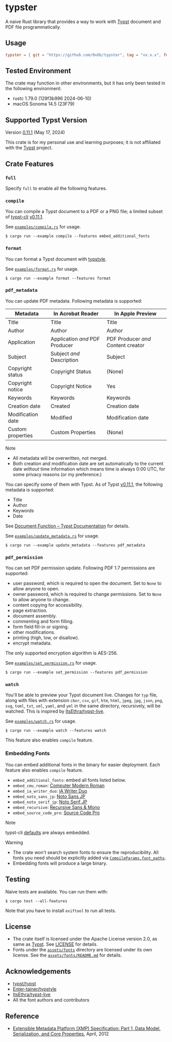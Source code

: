 # typster

A naive Rust library that provides a way to work with [Typst](https://typst.app/) document and PDF file programmatically.

## Usage

```toml
typster = { git = "https://github.com/0x6b/typster", tag = "vx.x.x", features = ["full"] }
```

## Tested Environment

The crate may function in other environments, but it has only been tested in the following environment:

- rustc 1.79.0 (129f3b996 2024-06-10)
- macOS Sonoma 14.5 (23F79)

## Supported Typst Version

Version [0.11.1](https://github.com/typst/typst/releases/tag/v0.11.1) (May 17, 2024)

This crate is for my personal use and learning purposes; it is not affiliated with the [Typst](https://typst.app/) project.

## Crate Features

### `full`

Specify `full` to enable all the following features.

### `compile`

You can compile a Typst document to a PDF or a PNG file; a limited subset of [typst-cli](https://github.com/typst/typst/tree/v0.11.1/crates/typst-cli) [v0.11.1](https://github.com/typst/typst/releases/tag/v0.11.1).

See [`examples/compile.rs`](examples/compile.rs) for usage.

```console
$ cargo run --example compile --features embed_additional_fonts
```

### `format`

You can format a Typst document with [typstyle](https://github.com/Enter-tainer/typstyle).

See [`examples/format.rs`](examples/format.rs) for usage.

```console
$ cargo run --example format --features format
```

### `pdf_metadata`

You can update PDF metadata. Following metadata is supported:

| Metadata          | In Acrobat Reader              | In Apple Preview                   |
|-------------------|--------------------------------|------------------------------------|
| Title             | Title                          | Title                              |
| Author            | Author                         | Author                             |
| Application       | Application _and_ PDF Producer | PDF Producer _and_ Content creator |
| Subject           | Subject _and_ Description      | Subject                            |
| Copyright status  | Copyright Status               | (None)                             |
| Copyright notice  | Copyright Notice               | Yes                                |
| Keywords          | Keywords                       | Keywords                           |
| Creation date     | Created                        | Creation date                      |
| Modification date | Modified                       | Modification date                  |
| Custom properties | Custom Properties              | (None)                             |

> [!Note]
> - All metadata will be overwritten, not merged.
> - Both creation and modification date are set automatically to the current date
    _without_ time information which means time is always 0:00 UTC, for some privacy reasons (or my preference.)

You can specify some of them with Typst. As of Typst [v0.11.1](https://github.com/typst/typst/releases/tag/v0.11.1), the following metadata is supported:

- Title
- Author
- Keywords
- Date

See [Document Function – Typst Documentation](https://typst.app/docs/reference/model/document/) for details.

See [`examples/update_metadata.rs`](examples/update_metadata.rs) for usage.

```console
$ cargo run --example update_metadata --features pdf_metadata
```

### `pdf_permission`

You can set PDF permission update. Following PDF 1.7 permissions are supported:

- user password, which is required to open the document. Set to `None` to allow anyone to open.
- owner password, which is required to change permissions. Set to `None` to allow anyone to change.
- content copying for accessibility.
- page extraction.
- document assembly.
- commenting and form filling.
- form field fill-in or signing.
- other modifications.
- printing (high, low, or disallow).
- encrypt metadata.

The only supported encryption algorithm is AES-256.

See [`examples/set_permission.rs`](examples/set_permission.rs) for usage.

```console
$ cargo run --example set_permission --features pdf_permission
```

### `watch`

You'll be able to preview your Typst document live. Changes for `typ` file, along with files with extension `cbor`, `csv`, `gif`, `htm`, `html`, `jpeg`, `jpg`, `json`, `png`, `svg`, `toml`, `txt`, `xml`, `yaml`, and `yml` in the same directory, recursively, will be watched. This is inspired by [ItsEthra/typst-live](https://github.com/ItsEthra/typst-live/).

See [`examples/watch.rs`](examples/watch.rs) for usage.

```console
$ cargo run --example watch --features watch
```

This feature also enables `compile` feature.

### Embedding Fonts

You can embed additional fonts in the binary for easier deployment. Each feature also enables `compile` feature.

- `embed_additional_fonts`: embed all fonts listed below.
- `embed_cmu_roman`: [Computer Modern Roman](https://www.fontsquirrel.com/fonts/computer-modern)
- `embed_ia_writer_duo`: [iA Writer Duo](https://github.com/iaolo/iA-Fonts/)
- `embed_noto_sans_jp`: [Noto Sans JP](https://fonts.google.com/noto/specimen/Noto+Sans+JP)
- `embed_noto_serif_jp`: [Noto Serif JP](https://fonts.google.com/noto/specimen/Noto+Serif+JP)
- `embed_recursive`: [Recursive Sans & Mono](https://github.com/arrowtype/recursive/)
- `embed_source_code_pro`: [Source Code Pro](https://fonts.google.com/specimen/Source+Code+Pro)

> [!Note]
> typst-cli [defaults](https://github.com/typst/typst-assets/blob/v0.11.1/src/lib.rs#L67-L80) are always embedded.

> [!Warning]
> - The crate won't search system fonts to ensure the reproducibility. All fonts you need should be explicitly added via [`CompileParams.font_paths`](https://github.com/0x6b/typster/blob/main/src/compile.rs#L21).
> - Embedding fonts will produce a large binary.

## Testing

Naive tests are available. You can run them with:

```console
$ cargo test --all-features
```

Note that you have to install `exiftool` to run all tests.

## License

- The crate itself is licensed under the Apache License version 2.0, as same as [Typst](https://github.com/typst/typst/). See [LICENSE](LICENSE) for details.
- Fonts under the [`assets/fonts`](assets/fonts) directory are licensed under its own license. See the [`assets/fonts/README.md`](assets/fonts/README.md) for details.

## Acknowledgements

- [typst/typst](https://github.com/typst/typst/)
- [Enter-tainer/typstyle](https://github.com/Enter-tainer/typstyle)
- [ItsEthra/typst-live](https://github.com/ItsEthra/typst-live/)
- All the font authors and contributors

## Reference

- [Extensible Metadata Platform (XMP) Specification: Part 1, Data Model, Serialization, and Core Properties](https://github.com/adobe/XMP-Toolkit-SDK/blob/main/docs/XMPSpecificationPart1.pdf), April, 2012
